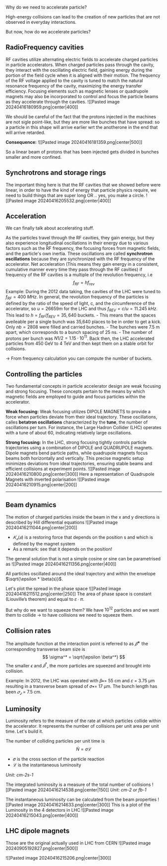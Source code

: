 Why do we need to accelerate particle?

High-energy collisions can lead to the creation of new particles that are not observed in everyday interactions.

But now, how do we accelerate particles?
## RadioFrequency cavities
RF cavities utilize alternating electric fields to accelerate charged particles in particle accelerators. When charged particles pass through the cavity, they interact with the oscillating electric field, gaining energy during the portion of the field cycle when it is aligned with their motion. The frequency of the RF voltage applied to the cavity is tuned to match the natural resonance frequency of the cavity, maximizing the energy transfer efficiency. Focusing elements such as magnetic lenses or quadrupole magnets may also be incorporated to control and focus the particle beams as they accelerate through the cavities.
![[Pasted image 20240416180959.png|center|400]]

We should be careful of the fact that the protons injected in the machines are not sigle point-like, but they are more like bunches that have spread: so a particle in this shape will arrive earlier wrt the anotherone in the end that will arrive retarded. 

**Consequence:**
![[Pasted image 20240416181359.png|center|500]]

So a linear beam of protons that has been injected gets divided in bunches smaller and more confined.
## Synchrotrons and storage rings
The important thing here is that the RF cavities that we showed before were linear, in order to have the kind of energy that particle physics require, we need to build things that are super long OR .. yes, you make a circle.
![[Pasted image 20240416205532.png|center|400]]

## Acceleration
We can finally talk about accelerating stuff. 

As the particles travel through the RF cavities, they gain energy, but they also experience longitudinal oscillations in their energy due to various factors such as the RF frequency, the focusing forces from magnetic fields, and the particle's own inertia. These oscillations are called **synchrotron oscillations** because they are synchronized with the RF frequency of the accelerator.
Net acceleration (This means they gain energy in a consistent, cumulative manner every time they pass through the RF cavities) if frequency of the RF cavities is a multiple of the revolution frequency, i.e
$$
f_{RF} = h f_{rev}
$$
Example:
	During the 2012 data taking, the cavities of the LHC were tuned to $f_{RF} = 400$ $MHz$. In general, the revolution frequency of the particles is defined by the ratio of the speed of light, c, and the circumference of the accelerator, so $u = 26 659m$ for the LHC and thus $f_{REV} = c/u = 11.245$ $kHz$. This lead to $h = f_{RF}/f_{REV} = 35,640$ buckets. 
	- This means that the spaces aveileable per a single bunch was 35,640 places to be in order to get a kick. Only $nb = 2808$ were filled and carried bunches. 
	- The bunches were 7.5 m apart, which corresponds to a bunch spacing of 25 ns.
	- The number of protons per bunch was $N1/2=1.15·10^11$. Back then, the LHC accelerated particles from 450 GeV to 4 TeV and then kept them on a stable orbit for collisions.

-> From frequency calculation you can compute the number of buckets.

## Controlling the particles
Two fundamental concepts in particle accelerator design are weak focusing and strong focusing. These concepts pertain to the means by which magnetic fields are employed to guide and focus particles within the accelerator.

**Weak focusing:**
	Weak focusing utilizes DIPOLE MAGNETS to provide a force when particles deviate from their ideal trajectory. These oscillations, calles **betatron oscillations** characterized by the **tune**, the number of oscillations per turn. For instance, the Large Hadron Collider (LHC) operates with a tune of about 60, indicating relatively large oscillations.
	
**Strong focusing:**
	In the LHC, strong focusing tightly controls particle trajectories using a combination of DIPOLE and QUADRUPOLE magnets. Dipole magnets bend particle paths, while quadrupole magnets focus beams both horizontally and vertically. This precise magnetic setup minimizes deviations from ideal trajectories, ensuring stable beams and efficient collisions at experiment points.
	![[Pasted image 20240416210800.png|center|300]]
	Here a representation of Quadrupole Magnets with inverted polarisation ![[Pasted image 20240416210915.png|center|200]]

---
## Beam dynamics
The motion of charged particles inside the beam in the x and y directions is described by Hill differential equations
![[Pasted image 20240416211044.png|center|200]]
- $𝐾_𝑥(𝑠)$ is a restoring force that depends on the position s and which is defined by the magnet system
- As a remark: see that it depends on the position!

The general solution that is not a simple cosine or sine can be parametrised as
![[Pasted image 20240416211356.png|center|400]]

All particles oscillated around the ideal trajectory and within the envelope $\sqrt{\epsilon * \beta(s)}$.

Let's plot the spread in the phase space 
![[Pasted image 20240416211512.png|center|250]]
The area of phase space is constant (Liouville’s theorem) and equal to 𝜀 ∙ 𝜋.

But why do we want to squeeze them? We have $10^{12}$ particles and we want them to collide -> to have collisions we need to squeeze them.







## Collision rates
The amplitude function at the interaction point is referred to as $𝛽^∗$ the corresponding transverse beam size is
$$
\sigma^* = \sqrt{\epsilon \beta^*}
$$
The smaller $\epsilon$ and $𝛽^*$, the more particles are squeezed and brought into collision.

Example:
	In 2012, the LHC was operated with 𝛽∗= 55 cm and 𝜀 = 3.75 µm resulting in a transverse beam spread of 𝜎∗= 17 µm. The bunch length has been $𝜎_𝑧$ = 7.5 cm.

## Luminosity
Luminosity refers to the measure of the rate at which particles collide within the accelerator. It represents the number of collisions per unit area per unit time. Let's build it.

The number of colliding particles per unit time is
$$
\dot N = \sigma \mathcal{L}
$$
- 𝜎 is the cross section of the particle reaction
- ℒ is the instantaneous luminosity

*Unit: cm-2s-1*

The integrated luminosity is a measure of the total number of collisions
![[Pasted image 20240416214538.png|center|150]]
*Unit: cm-2 or fb-1*

The instantaneous luminosity can be calculated from the beam properties
![[Pasted image 20240416214633.png|center|300]]
This is a plot of the Luminosity in the 4 detectors in LHC 
![[Pasted image 20240416215043.png|center|400]]

## LHC dipole magnets
Those are the original actually used in LHC from CERN
![[Pasted image 20240905192827.png|center|500]]


![[Pasted image 20240416215206.png|center|300]]

